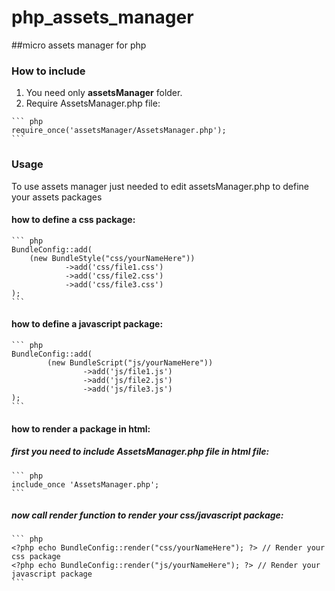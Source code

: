 php_assets_manager
==================

##micro assets manager for php

### How to include

  1. You need only **assetsManager** folder.
  2. Require AssetsManager.php file:

    ``` php
    require_once('assetsManager/AssetsManager.php');
    ```

### Usage
To use assets manager just needed to edit assetsManager.php
to define your assets packages

#### how to define a css package:
    ``` php
    BundleConfig::add(
        (new BundleStyle("css/yourNameHere"))
                ->add('css/file1.css')
                ->add('css/file2.css')
                ->add('css/file3.css')
    );
    ```

#### how to define a javascript package:
    ``` php
    BundleConfig::add(
            (new BundleScript("js/yourNameHere"))
                    ->add('js/file1.js')
                    ->add('js/file2.js')
                    ->add('js/file3.js')
    );
    ```
#### how to render a package in html:
##### first you need to include AssetsManager.php file in html file:
    ``` php
    include_once 'AssetsManager.php';
    ```
##### now call render function to render your css/javascript package:
    ``` php
    <?php echo BundleConfig::render("css/yourNameHere"); ?> // Render your css package
    <?php echo BundleConfig::render("js/yourNameHere"); ?> // Render your javascript package
    ```
